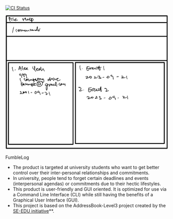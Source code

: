 [![CI Status](https://github.com/se-edu/addressbook-level3/workflows/Java%20CI/badge.svg)](https://github.com/se-edu/addressbook-level3/actions)

![Ui](docs/images/Ui.png)

FumbleLog
* The product is targeted at university students who want to get better control over their inter-personal relationships and commitments. 
* In university, people tend to forget certain deadlines and events (interpersonal agendas) or commitments due to their hectic lifestyles. 
* This product is user-friendly and GUI oriented. It is optimized for use via a Command Line Interface (CLI) while still having the benefits of a Graphical User Interface (GUI).
* This project is based on the AddressBook-Level3 project created by the [SE-EDU initiative](https://se-education.org)**.